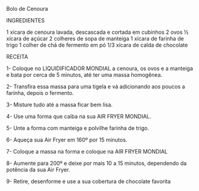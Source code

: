 Bolo de Cenoura

INGREDIENTES

1 xícara de cenoura lavada, descascada e cortada em cubinhos
2 ovos
½ xícara de açúcar
2 colheres de sopa de manteiga
1 xícara de farinha de trigo
1 colher de chá de fermento em pó
1/3 xícara de calda de chocolate




RECEITA

1- Coloque no LIQUIDIFICADOR MONDIAL a cenoura, os ovos e a manteiga e bata por cerca de 5 minutos, até ter uma massa homogênea.

2- Transfira essa massa para uma tigela e vá adicionando aos poucos a farinha, depois o fermento.

3- Misture tudo até a massa ficar bem lisa.

4- Use uma forma que caiba na sua AIR FRYER MONDIAL.

5- Unte a forma com manteiga e polvilhe farinha de trigo.

6- Aqueça sua Air Fryer em 160º por 15 minutos.

7- Coloque a massa na forma e coloque na AIR FRYER MONDIAL

8- Aumente para 200º e deixe por mais 10 a 15 minutos, dependendo da potência da sua Air Fryer.

9- Retire, desenforme e use a sua cobertura de chocolate favorita
